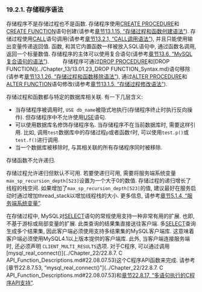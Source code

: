 
### 19.2.1. 存储程序语法

存储程序不是存储过程也不是函数. 存储程序使用[CREATE PROCEDURE](../Chapter_13/13.01.15_CREATE_PROCEDURE_and_CREATE_FUNCTION_Syntax.md)和[CREATE FUNCTION](../Chapter_13/13.01.12_CREATE_FUNCTION_Syntax.md)语句创建(请参考[章节13.1.15, “存储过程和函数创建语法”](../Chapter_13/13.01.15_CREATE_PROCEDURE_and_CREATE_FUNCTION_Syntax.md)). 存储过程使用[CALL](../Chapter_13/13.02.01_CALL_Syntax.md)语句调用(请参考[章节13.2.1, “CALL调用语法”](../Chapter_13/13.02.01_CALL_Syntax.md)), 并且只能使用输出变量传递返回值. 函数, 和其它内置函数一样被放入SQL语句中, 通过函数名调用, 返回一个标量数值. 存储程序的主体可以使用复合语句(请参考[章节13.6, “MySQL复合语句的语法”](../Chapter_13/13.06.00_MySQL_Compound-Statement_Syntax.md)).
　　
存储程序可通过[DROP PROCEDURE](../Chapter_13/13.01.26_DROP_PROCEDURE_and_DROP_FUNCTION_Syntax.md)和[DROP FUNCTION](../Chapter_13/13.01.23_DROP FUNCTION_Syntax.md)语句移除(请参考[章节13.1.26, “存储过程和函数移除语法”](../Chapter_13/13.01.26_DROP_PROCEDURE_and_DROP_FUNCTION_Syntax.md)), 通过[ALTER PROCEDURE](../Chapter_13/13.01.05_ALTER_PROCEDURE_Syntax.md)和[ALTER FUNCTION](../Chapter_13/13.01.04_ALTER_FUNCTION_Syntax.md)语句修改(请参考[章节13.1.5, “存储过程修改语法”](../Chapter_13/13.01.05_ALTER_PROCEDURE_Syntax.md)).

存储过程和函数都与特定的数据库相关联. 有一下几层含义:

* 当存储程序被调用时, `USE db_name`被隐式地执行(存储程序终止时执行反向操作). 但存储程序中不允许使用[USE](../Chapter_13/13.08.04_USE_Syntax.md)语句.
* 可以使用数据库名修饰存储程序名. 当存储程序不在当前数据库时, 需要这样引用. 比如, 调用`test`数据库中的存储过程`p`或者函数`f`时, 可以使用`test.p()`或`test.f()`进行调用.
* 当一个数据库被移除时, 与其相关联的所有存储程序同时被移除.

存储函数不允许递归.

存储过程允许递归但默认不可用. 若要使递归可用, 需要将服务端系统变量 
`max_sp_recursion_depth[523]`设置为一个大于0的数值. 存储过程的递归增长了线程的栈空间. 如果增加了`max_sp_recursion_depth[523]`的值, 建议最好在服务启动时通过增加thread_stack以增加线程栈的大小. 更多信息, 请参考[章节5.1.4, “服务端系统变量”](../Chapter_05/05.01.04_Server_System_Variables.md).

在存储过程中, MySQL对[SELECT](../Chapter_13/13.02.09_SELECT_Syntax.md)语句的常规使用支持一种非常有用的扩展. 也即, 不基于游标或局部变量的扩展. 此类查询的结果集直接送往客户端. 多[SELECT](../Chapter_13/13.02.09_SELECT_Syntax.md)查询生成多个结果集, 因此客户端必须使用支持多结果集的MySQL客户端库. 这意味着客户端必须使用MySQL4.1以上版本提供的客户端库. 此外, 当客户端连接服务端时, 还必须声明 `CLIENT_MULTI_RESULTS`选项. 对于C程序, 可以通过调用[mysql_real_connect()](../Chapter_22/22.8.7. C API_Function_Descriptions.md#22.08.07.53)这个C程序API函数来完成. 请参考[章节22.8.7.53, “mysql_real_connect()”](../Chapter_22/22.8.7. C API_Function_Descriptions.md#22.08.07.53)和[章节22.8.17, “多语句执行的C程序API支持”](../Chapter_22/22.08.17_C_API_Support_for_Multiple_Statement_Execution.md). 